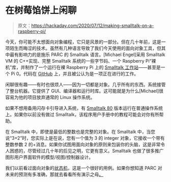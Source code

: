 # 在树莓馅饼上闲聊

> 原文：<https://hackaday.com/2020/07/12/making-smalltalk-on-a-raspberry-pi/>

今天，你可能不太想面向对象编程，它只是风景的一部分。但在几十年前，这是一项陌生而晦涩的技术。虽然有几种语言导致了我们今天使用的面向对象工具，但其中最有影响力的是施乐 PARC 的 Smalltalk 语言。[Michael Engel]采用 Smalltalk VM 的 C++实现、完整 Smalltalk 系统的一些字节码、一个 Raspberry Pi“裸机”库，并制作了一个运行在裸 Raspberry Pi 上的 [Smalltalk 工作站](https://www.linkedin.com/pulse/relive-part-xerox-parcs-history-smalltalk-80-raspberry-michael-engel/)——甚至是一个 Pi 0。代码在 [GitHub](https://github.com/michaelengel/crosstalk) 上，并且被公认为是一项正在进行的工作。

闲聊很有趣——有时也很烦人——因为一切都是对象。几乎所有的东西。系统接管了整台机器。它提供了 GUI、编译器和运行时库。这可能就是为什么[Michael]很容易为他的项目放弃通常的 Linux 操作系统。

如果不想用备用闪存卡引导进入系统，有 [Smalltalk 80](https://www.gnu.org/software/smalltalk/) 版本运行在普通操作系统上。如果你以前没有做过 Smalltalk，该程序用户手册中的教程可能会对你有所帮助。

在 Smalltalk 中，即使是最低的整数也是完整的对象。在 Smalltalk 中，当您说“3+2”时，您实际上是在说，您有一个值为 3 的 integer 对象，它接收一个带有整数参数 2 的+消息。如果你试图用面向对象的原则来包装你的头脑，这是非常令人困惑的，尽管经过几十年的后见之明，它更有意义。Smalltalk 也做了很多推广图形用户界面软件的模型/视图/控制器设计。

我们以前看过面向对象的[状态机](https://hackaday.com/2015/11/14/object-oriented-state-machine-operating-system-goes-open-source/)，这是一个很好的用例。如果你想知道 PARC 对未来的预测有多准确，那就去看看所有演示之母[。](https://hackaday.com/2019/01/03/retrotechtacular-the-mother-of-all-demos-50-years-on/)